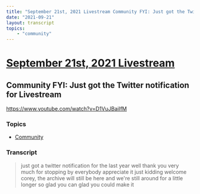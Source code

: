 ```yaml
---
title: "September 21st, 2021 Livestream Community FYI: Just got the Twitter notification for Livestream"
date: "2021-09-21"
layout: transcript
topics:
    - "community"
---
```

# [September 21st, 2021 Livestream](../2021-09-21.md)
## Community FYI: Just got the Twitter notification for Livestream
https://www.youtube.com/watch?v=D1VuJBaiIfM

### Topics
* [Community](../topics/community.md)

### Transcript

> just got a twitter notification for the last year well thank you very much for stopping by everybody appreciate it just kidding welcome corey, the archive will still be here and we're still around for a little longer so glad you can glad you could make it
